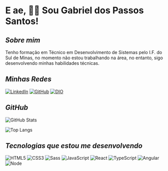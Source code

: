 # E ae, 👋🏻 Sou Gabriel dos Passos Santos!

## _Sobre mim_

Tenho formação em Técnico em Desenvolvimento de Sistemas pelo I.F. do Sul de Minas, no momento não estou trabalhando na área, no entanto, sigo desenvolvendo minhas habilidades técnicas.

## _Minhas Redes_

[![LinkedIn](https://img.shields.io/badge/LinkedIn-000?style=for-the-badge&logo=linkedin&logoColor=0E76A8)](https://www.linkedin.com/in/gabriel-dos-passos-santos/)
[![GitHub](https://img.shields.io/badge/github-000?style=for-the-badge&logo=github&logoColor=0E76A8)](https://github.com/GabsPassos)
[![DIO](https://img.shields.io/badge/dio-000?style=for-the-badge&logo=github&logoColor=0E76A8)](https://www.dio.me/users/gabspassos93)

## _GitHub_

![GitHub Stats](https://github-readme-stats.vercel.app/api?username=GabsPassos&theme=transparent&bg_color=000&border_color=30A3DC&show_icons=true&icon_color=30A3DC&title_color=30ADC&text_color=FFF)

![Top Langs](https://github-readme-stats-git-masterrstaa-rickstaa.vercel.app/api/top-langs/?username=GabsPassos&bg_color=000&border_color=30A3DC&title_color=E94D5F&text_color=#000)

## _Tecnologias que estou me desenvolvendo_

![HTML5](https://img.shields.io/badge/HTML5-000?style=for-the-badge&logo=html5)
![CSS3](https://img.shields.io/badge/CSS3-000?style=for-the-badge&logo=css3&logoColor=264CE4)
![Sass](https://img.shields.io/badge/Sass-000?style=for-the-badge&logo=sass)
![JavaScript](https://img.shields.io/badge/JavaScript-000?style=for-the-badge&logo=javascript)
![React](https://img.shields.io/badge/React-000?style=for-the-badge&logo=react)
![TypeScript](https://img.shields.io/badge/TypeScript-000?style=for-the-badge&logo=typescript)
![Angular](https://img.shields.io/badge/Angular-000?style=for-the-badge&logo=angular&logoColor=C3002F)
![Node](https://img.shields.io/badge/Node-000?style=for-the-badge&logo=node.js&logoColor=)

